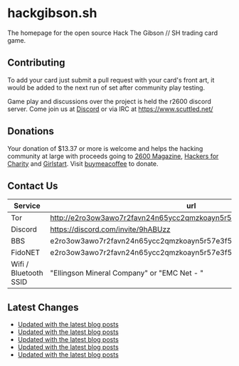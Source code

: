 # hackgibson.sh
The homepage for the open source Hack The Gibson // SH trading card game.


## Contributing

To add your card just submit a pull request with your card's front art, it would be added to the next run of set after community play testing.

Game play and discussions over the project is held the r2600 discord server. Come join us at [Discord](https://discord.com/invite/9hABUzz) or via IRC at https://www.scuttled.net/


## Donations

Your donation of $13.37 or more is welcome and helps the hacking community at large with proceeds going to [2600 Magazine](https://2600.com/), [Hackers for Charity](https://hackersforcharity.org) and [Girlstart](https://girlstart.org).  Visit [buymeacoffee](https://www.buymeacoffee.com/hackgibson.sh) to donate.


## Contact Us

Service | url
-|-
Tor | http://e2ro3ow3awo7r2favn24n65ycc2qmzkoayn5r57e3f56nvjwdcgg32ad.onion
Discord | https://discord.com/invite/9hABUzz
BBS | e2ro3ow3awo7r2favn24n65ycc2qmzkoayn5r57e3f56nvjwdcgg32ad.onion:23
FidoNET | e2ro3ow3awo7r2favn24n65ycc2qmzkoayn5r57e3f56nvjwdcgg32ad.onion:24554
Wifi / Bluetooth SSID | "Ellingson Mineral Company" or "EMC Net - <fidonet address>"

## Latest Changes
<!-- BLOG-POST-LIST:START -->
- [Updated with the latest blog posts](https://github.com/DFW2600/hackgibson.sh/commit/a1292005d5e6653bee8a41f5c354a21a104e4f31)
- [Updated with the latest blog posts](https://github.com/DFW2600/hackgibson.sh/commit/9899e30445592ef6e35bb0bc7c04e7ecce2cdbaf)
- [Updated with the latest blog posts](https://github.com/DFW2600/hackgibson.sh/commit/17c6602cefe4b9cb803a96a7e2e9b1cc6603d6c0)
- [Updated with the latest blog posts](https://github.com/DFW2600/hackgibson.sh/commit/3628e2de748852e391c27da94c54dd7d654503a4)
- [Updated with the latest blog posts](https://github.com/DFW2600/hackgibson.sh/commit/ca323d0bcc269d90e26a080fd048959fab8e8a51)
<!-- BLOG-POST-LIST:END -->
